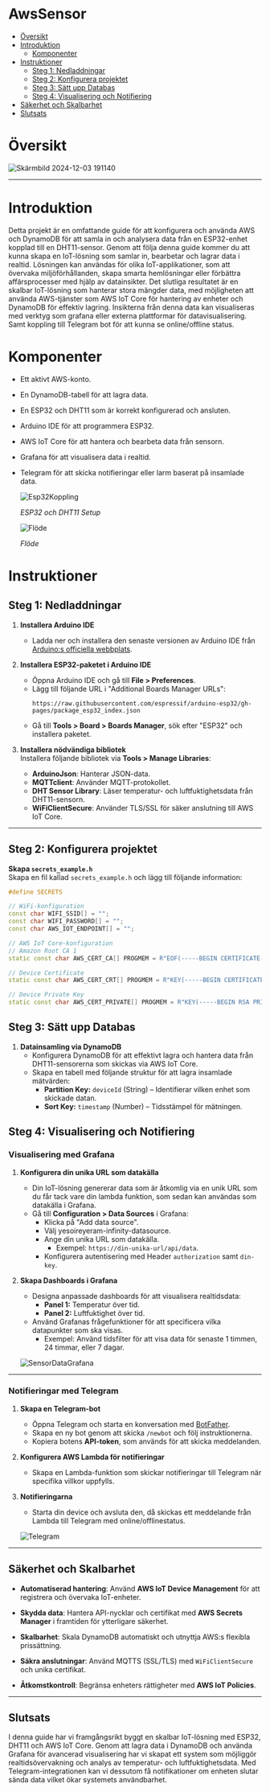 # AwsSensor

- [Översikt](#översikt)
- [Introduktion](#introduktion)
  - [Komponenter](#komponenter)
- [Instruktioner](#instruktioner)
  - [Steg 1: Nedladdningar](#steg-1-nedladdningar)
  - [Steg 2: Konfigurera projektet](#Steg-2-Konfigurera-projektet)
  - [Steg 3: Sätt upp Databas](#steg-3-Sätt-upp-Databas)
  - [Steg 4: Visualisering och Notifiering](#Steg-4-Visualisering-och-Notifiering)
- [Säkerhet och Skalbarhet](#säkerhet-och-skalbarhet)
- [Slutsats](#slutsats)



# Översikt




![Skärmbild 2024-12-03 191140](https://github.com/user-attachments/assets/dc142f1e-7064-4e0b-8eb1-76f0a553b5b0)

---

# Introduktion

Detta projekt är en omfattande guide för att konfigurera och använda AWS och DynamoDB för att samla in och analysera data från en ESP32-enhet kopplad till en DHT11-sensor. Genom att följa denna guide kommer du att kunna skapa en IoT-lösning som samlar in, bearbetar och lagrar data i realtid. Lösningen kan användas för olika IoT-applikationer, som att övervaka miljöförhållanden, skapa smarta hemlösningar eller förbättra affärsprocesser med hjälp av datainsikter. Det slutliga resultatet är en skalbar IoT-lösning som hanterar stora mängder data, med möjligheten att använda AWS-tjänster som AWS IoT Core för hantering av enheter och DynamoDB för effektiv lagring. Insikterna från denna data kan visualiseras med verktyg som grafana eller externa plattformar för datavisualisering. Samt koppling till Telegram bot för att kunna se online/offline status. 

# Komponenter

- Ett aktivt AWS-konto.
- En DynamoDB-tabell för att lagra data.
- En ESP32 och DHT11 som är korrekt konfigurerad och ansluten.
- Arduino IDE för att programmera ESP32.
- AWS IoT Core för att hantera och bearbeta data från sensorn.
- Grafana för att visualisera data i realtid.
- Telegram för att skicka notifieringar eller larm baserat på insamlade data.

  ![Esp32Koppling](https://github.com/user-attachments/assets/25985ab3-d8e2-42a1-bf7b-79dd067df8e9)
  
  *ESP32 och DHT11 Setup*

  






  ![Flöde](https://github.com/user-attachments/assets/6440c8f7-87c2-423d-b179-2615f5685ab7)

  *Flöde*


# Instruktioner 

## Steg 1: Nedladdningar

1. **Installera Arduino IDE**  
   - Ladda ner och installera den senaste versionen av Arduino IDE från [Arduino:s officiella webbplats](https://www.arduino.cc/).  

2. **Installera ESP32-paketet i Arduino IDE**  
   - Öppna Arduino IDE och gå till **File > Preferences**.  
   - Lägg till följande URL i "Additional Boards Manager URLs":  
     ```
     https://raw.githubusercontent.com/espressif/arduino-esp32/gh-pages/package_esp32_index.json
     ```
   - Gå till **Tools > Board > Boards Manager**, sök efter "ESP32" och installera paketet.

3. **Installera nödvändiga bibliotek**  
   Installera följande bibliotek via **Tools > Manage Libraries**:  
   - **ArduinoJson**: Hanterar JSON-data.  
   - **MQTTclient**: Använder MQTT-protokollet.  
   - **DHT Sensor Library**: Läser temperatur- och luftfuktighetsdata från DHT11-sensorn.  
   - **WiFiClientSecure**: Använder TLS/SSL för säker anslutning till AWS IoT Core.

---

## Steg 2: Konfigurera projektet

   **Skapa `secrets_example.h`**  
   Skapa en fil kallad `secrets_example.h` och lägg till följande information:

   ```cpp
   #define SECRETS

   // WiFi-konfiguration
const char WIFI_SSID[] = "";
const char WIFI_PASSWORD[] = "";
const char AWS_IOT_ENDPOINT[] = "";

   // AWS IoT Core-konfiguration
// Amazon Root CA 1
static const char AWS_CERT_CA[] PROGMEM = R"EOF(-----BEGIN CERTIFICATE-----"DittCertifikat"-----END CERTIFICATE-----)EOF";

// Device Certificate
static const char AWS_CERT_CRT[] PROGMEM = R"KEY(-----BEGIN CERTIFICATE-----"DittCertifikat"-----END CERTIFICATE-----)KEY";

// Device Private Key
static const char AWS_CERT_PRIVATE[] PROGMEM = R"KEY(-----BEGIN RSA PRIVATE KEY-----"DittCertifikat"-----END RSA PRIVATE KEY-----)KEY";


   ```




## Steg 3: Sätt upp Databas

1. **Datainsamling via DynamoDB**  
   - Konfigurera DynamoDB för att effektivt lagra och hantera data från DHT11-sensorerna som skickas via AWS IoT Core.  
   - Skapa en tabell med följande struktur för att lagra insamlade mätvärden:
     - **Partition Key:** `deviceId` (String) – Identifierar vilken enhet som skickade datan.  
     - **Sort Key:** `timestamp` (Number) – Tidsstämpel för mätningen.
    

## Steg 4: Visualisering och Notifiering

### Visualisering med Grafana

1. **Konfigurera din unika URL som datakälla**  
   - Din IoT-lösning genererar data som är åtkomlig via en unik URL som du får tack vare din lambda funktion, som sedan kan användas som datakälla i Grafana.  
   - Gå till **Configuration > Data Sources** i Grafana:  
     - Klicka på "Add data source".  
     - Välj yesoireyeram-infinity-datasource.
     - Ange din unika URL som datakälla.  
       - Exempel: `https://din-unika-url/api/data`.  
     - Konfigurera autentisering med  Header `authorization` samt `din-key`.  

2. **Skapa Dashboards i Grafana**  
   - Designa anpassade dashboards för att visualisera realtidsdata:  
     - **Panel 1:** Temperatur över tid.  
     - **Panel 2:** Luftfuktighet över tid.   
   - Använd Grafanas frågefunktioner för att specificera vilka datapunkter som ska visas.  
     - Exempel: Använd tidsfilter för att visa data för senaste 1 timmen, 24 timmar, eller 7 dagar.

  
    ![SensorDataGrafana](https://github.com/user-attachments/assets/595bb1da-8992-4e06-9b73-5143ace2daf1)

---

### Notifieringar med Telegram

1. **Skapa en Telegram-bot**  
   - Öppna Telegram och starta en konversation med [BotFather](https://core.telegram.org/bots#botfather).  
   - Skapa en ny bot genom att skicka `/newbot` och följ instruktionerna.  
   - Kopiera botens **API-token**, som används för att skicka meddelanden.  

2. **Konfigurera AWS Lambda för notifieringar**  
   - Skapa en Lambda-funktion som skickar notifieringar till Telegram när specifika villkor uppfylls.  

3. **Notifieringarna**  
   - Starta din device och avsluta den, då skickas ett meddelande från Lambda till Telegram med online/offlinestatus.
  
    ![Telegram](https://github.com/user-attachments/assets/d91f217d-899b-4be0-9469-f6f42cc56302)

---


## Säkerhet och Skalbarhet

- **Automatiserad hantering**: Använd **AWS IoT Device Management** för att registrera och övervaka IoT-enheter.
   
- **Skydda data**: Hantera API-nycklar och certifikat med **AWS Secrets Manager** i framtiden för ytterligare säkerhet.
   
- **Skalbarhet**: Skala DynamoDB automatiskt och utnyttja AWS:s flexibla prissättning.  

- **Säkra anslutningar**: Använd MQTTS (SSL/TLS) med `WiFiClientSecure` och unika certifikat.  

- **Åtkomstkontroll**: Begränsa enheters rättigheter med **AWS IoT Policies**.

---

## Slutsats

I denna guide har vi framgångsrikt byggt en skalbar IoT-lösning med ESP32, DHT11 och AWS IoT Core. Genom att lagra data i DynamoDB och använda Grafana för avancerad visualisering har vi skapat ett system som möjliggör realtidsövervakning och analys av temperatur- och luftfuktighetsdata. Med Telegram-integrationen kan vi dessutom få notifikationer om enheten slutar sända data vilket ökar systemets användbarhet.






     


